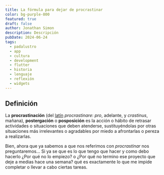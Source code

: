 ```yaml
---
title: La fórmula para dejar de procrastinar
color: bg-purple-800
featured: true
draft: false
author: Jonathan Simon
description: Descripción
pubDate: 2024-06-24
tags:
  - padalustro
  - app
  - cultura
  - development
  - flutter
  - historia
  - lenguaje
  - reflexión
  - widgets
---
```


## Definición

La **procrastinación** (del [latín](https://es.wikipedia.org/wiki/Lat%C3%ADn "Latín") _procrastinare_: _pro_, adelante, y _crastinus_, mañana),​ **postergación** o **posposición** es la acción o hábito de retrasar actividades o situaciones que deben atenderse, sustituyéndolas por otras situaciones más irrelevantes o agradables por miedo a afrontarlas o pereza a realizarlas.

Bien, ahora que ya sabemos a que nos referimos con _procrastinar_ nos preguntaremos... Si ya se que es lo que tengo que hacer y como debo hacerlo ¿Por qué no lo empiezo? o ¿Por qué no termino ese proyecto que deje a medias hace una semana? qué es exactamente lo que me impide completar o llevar a cabo ciertas tareas.